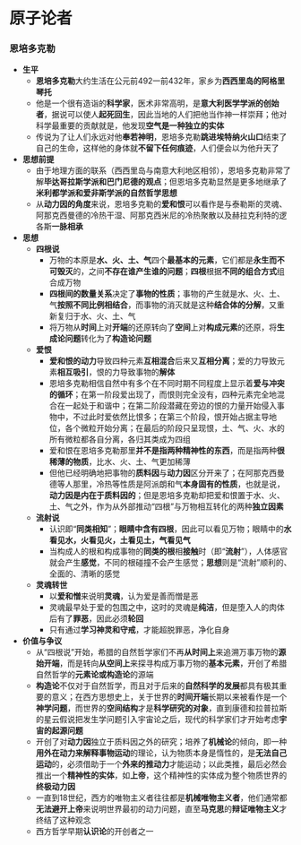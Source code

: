 # 原子论者
### 恩培多克勒
* **生平**
  * **恩培多克勒**大约生活在公元前492一前432年，家乡为**西西里岛的阿格里琴托**
  * 他是一个很有造诣的**科学家**，医术非常高明，是**意大利医学学派的创始者**，据说可以使人**起死回生**，因此当地的人们把他当作神一样崇拜；他对科学最重要的贡献就是，他发现**空气是一种独立的实体**
  * 传说为了让人们永远对他**奉若神明**，恩培多克勒**跳进埃特纳火山口**结束了自己的生命，这样他的身体就**不留下任何痕迹**，人们便会以为他升天了
* **思想前提**
  * 由于地理方面的联系（西西里岛与南意大利地区相邻），恩培多克勒非常了解**毕达哥拉斯学派和巴门尼德的观点**；但恩培多克勒显然是更多地继承了**米利都学派和爱非斯学派的自然哲学思想**
  * 从**动力因的角度**来说，恩培多克勒的**爱和恨**可以看作是与泰勒斯的灵魂、阿那克西曼德的冷热干湿、阿那克西米尼的冷热聚散以及赫拉克利特的逻各斯**一脉相承**
* **思想**
  * **四根说**
    * 万物的本原是**水、火、土、气**四个**最基本的元素**，它们都是**永生而不可毁灭**的，之间**不存在谁产生谁的问题**；**四根**根据**不同的组合方式**组合成万物
    * **四根间的数量关系**决定了**事物的性质**；事物的产生就是水、火、土、气**按照不同比例相结合**，而事物的消灭就是这种**结合体的分解**，又重新复归于水、火、土、气
    * 将万物从**时间**上对**开端**的还原转向了**空间**上对**构成元素**的还原，将**生成论问题**转化为了**构造论问题**
  * **爱恨**
    * **爱和恨的动力**导致四种元素**互相混合**后来又**互相分离**；爱的力导致元素**相互吸引**，恨的力导致事物的**解体**
    * 恩培多克勒相信自然中有多个在不同时期不同程度上显示着**爱与冲突的循环**；在第一阶段爱出现了，而恨则完全没有，四种元素完全地混合在一起处于和谐中；在第二阶段潜藏在旁边的恨的力量开始侵入事物中，不过此时爱依然比恨多；在第三个阶段，恨开始占据主导地位，各个微粒开始分离；在最后的阶段只呈现恨，土、气、火、水的所有微粒都各自分离，各归其类成为四组
    * 爱和恨在恩培多克勒那里**并不是指两种精神性的东西**，而是指两种**很稀薄的物质**，比水、火、土、气更加稀薄
    * 但他已经明确地把事物的**质料因**与**动力因**区分开来了；在阿那克西曼德等人那里，冷热等性质是阿派朗和气**本身固有的性质**，也就是说，**动力因是内在于质料因的**；但是恩培多克勒却把爱和恨置于水、火、土、气之外，作为从外部推动“四根”与万物相互转化的两种**独立因素**
  * **流射说**
    * 认识即“**同类相知**”；**眼睛中含有四根**，因此可以看见万物；眼睛中的**水看见水，火看见火，土看见土，气看见气**
    * 当构成人的根和构成事物的**同类的根**相**接触**时（即“**流射**”），人体感官就会产生**感觉**，不同的根碰撞不会产生感觉；**思想**则是“流射”顺利的、全面的、清晰的感觉
  * **灵魂转世**
    * 以**爱和憎**来说明**灵魂**，认为爱是善而憎是恶
    * 灵魂最早处于爱的包围之中，这时的灵魂是**纯洁**，但是堕入人的肉体后有了**罪恶**，因此必须**轮回**
    * 只有通过**学习神灵和守戒**，才能超脱罪恶，净化自身
* **价值与争议**
  * 从“四根说”开始，希腊的自然哲学家们不再**从时间上**来追溯万事万物的**源始开端**，而是转向**从空间上**来探寻构成万事万物的**基本元素**，开创了希腊自然哲学的**元素论或构造论**的源端
  * **构造论**不仅对于自然哲学，而且对于后来的**自然科学的发展**都具有极其重要的意义；在西方思想史上，关于世界的**时间开端**长期以来被看作是一个**神学问题**，而世界的**空间结构**才是**科学研究的对象**，直到康德和拉普拉斯的星云假说把发生学问题引入宇宙论之后，现代的科学家们才开始考虑**宇宙的起源问题**
  * 开创了对**动力因**独立于质料因之外的研究；培养了**机械论**的倾向，即一种**用外在动力来解释事物运动**的理论，认为物质本身是惰性的，是**无法自己运动**的，必须借助于一个**外来的推动力**才能运动；以此类推，最后必然会推出一个**精神性的实体**，如**上帝**，这个精神性的实体成为整个物质世界的**终极动力因**
  * 一直到18世纪，西方的唯物主义者往往都是**机械唯物主义者**，他们通常都**无法避开上帝**来说明世界最初的动力问题，直至**马克思**的**辩证唯物主义**才终结了这种观念
  * 西方哲学早期**认识论**的开创者之一

